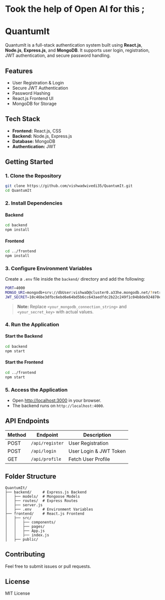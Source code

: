 # Took the help of Open AI for this ;

# QuantumIt

QuantumIt is a full-stack authentication system built using **React.js**, **Node.js**, **Express.js**, and **MongoDB**. It supports user login, registration, JWT authentication, and secure password handling.

## Features

- User Registration & Login
- Secure JWT Authentication
- Password Hashing
- React.js Frontend UI
- MongoDB for Storage

## Tech Stack

- **Frontend:** React.js, CSS
- **Backend:** Node.js, Express.js
- **Database:** MongoDB
- **Authentication:** JWT

## Getting Started

### 1. Clone the Repository

```sh
git clone https://github.com/vishwadwivedi35/QuantumIt.git
cd QuantumIt
```

### 2. Install Dependencies

#### Backend

```sh
cd backend
npm install
```

#### Frontend

```sh
cd ../frontend
npm install
```

### 3. Configure Environment Variables

Create a `.env` file inside the `backend/` directory and add the following:

```sh
PORT=4000
MONGO_URI=mongodb+srv://dbUser:vishwaD@cluster0.a33he.mongodb.net/?retryWrites=true&w=majority&appName=Cluster0
JWT_SECRET=10c46be3dfbc6ebd6e64bd5b6cc643aedfdc2b22c249f1c04b8de924870e7af3e30f4dee8dc82dec8cdf5f1066812c276ffa8c146e3ce0a7cf8a50280523619b
```

> **Note:** Replace `<your_mongodb_connection_string>` and `<your_secret_key>` with actual values.

### 4. Run the Application

#### Start the Backend

```sh
cd backend
npm start
```

#### Start the Frontend

```sh
cd ../frontend
npm start
```

### 5. Access the Application

- Open [http://localhost:3000](http://localhost:3000) in your browser.
- The backend runs on `http://localhost:4000`.

## API Endpoints

| Method | Endpoint        | Description            |
| ------ | --------------- | ---------------------- |
| POST   | `/api/register` | User Registration      |
| POST   | `/api/login`    | User Login & JWT Token |
| GET    | `/api/profile`  | Fetch User Profile     |

## Folder Structure

```
QuantumIt/
├── backend/     # Express.js Backend
│   ├── models/  # Mongoose Models
│   ├── routes/  # Express Routes
│   ├── server.js
│   ├── .env     # Environment Variables
├── frontend/    # React.js Frontend
│   ├── src/
│   │   ├── components/
│   │   ├── pages/
│   │   ├── App.js
│   │   ├── index.js
│   ├── public/
```

## Contributing

Feel free to submit issues or pull requests.

## License

MIT License
